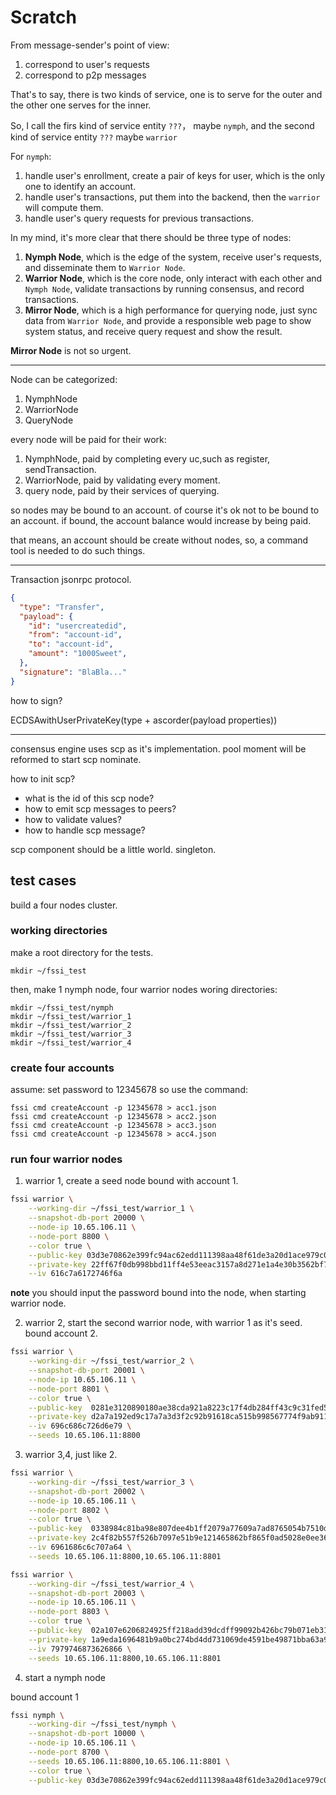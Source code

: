 # Scratch

From message-sender's point of view:

1. correspond to user's requests
2. correspond to p2p messages

That's to say, there is two kinds of service, one is to
serve for the outer and the other one serves for the inner.

So, I call the firs kind of service entity `???`， maybe
 `nymph`, and the second kind of service entity `???`
 maybe `warrior`

 For `nymph`:

1. handle user's enrollment, create a pair of keys
for user, which is the only one to identify an account.
2. handle user's transactions, put them into the
backend, then the `warrior` will compute them.
3. handle user's query requests for previous transactions.


In my mind, it's more clear that there should be three type of nodes:
1. **Nymph Node**, which is the edge of the system, receive user's requests,
and disseminate them to `Warrior Node`.
2. **Warrior Node**, which is the core node, only interact with each other
and `Nymph Node`, validate transactions by running consensus, and record
transactions.
3. **Mirror Node**, which is a high performance for querying node, just sync data
from `Warrior Node`, and provide a responsible web page to show system status,
and receive query request and show the result.

**Mirror Node** is not so urgent.

----

Node can be categorized:
1. NymphNode
2. WarriorNode
3. QueryNode

every node will be paid for their work:
1. NymphNode, paid by completing every uc,such as register, sendTransaction.
2. WarriorNode, paid by validating every moment.
3. query node, paid by their services of querying.

so nodes may be bound to an account. of course it's ok not to be bound to an account.
if bound, the account balance would increase by being paid.

that means, an account should be create without nodes, so, a command tool is needed to do such things.

----

Transaction jsonrpc protocol.

```json
{
  "type": "Transfer",
  "payload": {
    "id": "usercreatedid",
    "from": "account-id",
    "to": "account-id",
    "amount": "1000Sweet",
  },
  "signature": "BlaBla..."
}
```

how to sign?

ECDSAwithUserPrivateKey(type + ascorder(payload properties))


----
consensus engine uses scp as it's implementation.
pool moment will be reformed to start scp nominate.

how to init scp?
- what is the id of this scp node?
- how to emit scp messages to peers?
- how to validate values?
- how to handle scp message?

scp component should be a little world. singleton.

## test cases
build a four nodes cluster.

### working directories
make a root directory for the tests.

```
mkdir ~/fssi_test
```

then, make 1 nymph node, four warrior nodes woring directories:

```
mkdir ~/fssi_test/nymph
mkdir ~/fssi_test/warrior_1
mkdir ~/fssi_test/warrior_2
mkdir ~/fssi_test/warrior_3
mkdir ~/fssi_test/warrior_4
```

### create four accounts
assume: set password to 12345678
so use the command:

```
fssi cmd createAccount -p 12345678 > acc1.json
fssi cmd createAccount -p 12345678 > acc2.json
fssi cmd createAccount -p 12345678 > acc3.json
fssi cmd createAccount -p 12345678 > acc4.json
```

### run four warrior nodes

1. warrior 1, create a seed node bound with account 1.
```bash
fssi warrior \
	--working-dir ~/fssi_test/warrior_1 \
	--snapshot-db-port 20000 \
	--node-ip 10.65.106.11 \
	--node-port 8800 \
	--color true \
	--public-key 03d3e70862e399fc94ac62edd111398aa48f61de3a20d1ace979c02b3d9075e08a \
	--private-key 22ff67f0db998bbd11ff4e53eeac3157a8d271e1a4e30b3562bf7e349464d671bcda9c92885e38ab \
	--iv 616c7a6172746f6a 
```

**note** you should input the password bound into the node, when starting warrior node.

2. warrior 2, start the second warrior node, with warrior 1 as it's seed. bound account 2.

```bash
fssi warrior \
	--working-dir ~/fssi_test/warrior_2 \
	--snapshot-db-port 20001 \
	--node-ip 10.65.106.11 \
	--node-port 8801 \
	--color true \
	--public-key  0281e3120890180ae38cda921a8223c17f4db284ff43c9c31fed54e0dd6356c042 \
	--private-key d2a7a192ed9c17a7a3d3f2c92b91618ca515b998567774f9ab911534a68dd3d7f0752c1a1c937ab2 \
	--iv 696c686c726d6e79 \
	--seeds 10.65.106.11:8800
```

3. warrior 3,4, just like 2.

```bash
fssi warrior \
	--working-dir ~/fssi_test/warrior_3 \
	--snapshot-db-port 20002 \
	--node-ip 10.65.106.11 \
	--node-port 8802 \
	--color true \
	--public-key  0338984c81ba98e807dee4b1ff2079a77609a7ad8765054b7510df278ef5250f71 \
	--private-key 2c4f82b557f526b7097e51b9e121465862bf865f0ad5028e0ee36261238d466dd438644491bd60a9 \
	--iv 6961686c6c707a64 \
	--seeds 10.65.106.11:8800,10.65.106.11:8801
```

```bash
fssi warrior \
	--working-dir ~/fssi_test/warrior_4 \
	--snapshot-db-port 20003 \
	--node-ip 10.65.106.11 \
	--node-port 8803 \
	--color true \
	--public-key  02a107e6206824925ff218add39dcdff99092b426bc79b071eb311edb22be426db \
	--private-key 1a9eda1696481b9a0bc274bd4dd731069de4591be49871bba63a9a43a05d1bcf4dd7fa0e9bc3a007 \
	--iv 7979746873626866 \
	--seeds 10.65.106.11:8800,10.65.106.11:8801
```

4. start a nymph node

bound account 1

```bash
fssi nymph \
	--working-dir ~/fssi_test/nymph \
	--snapshot-db-port 10000 \
	--node-ip 10.65.106.11 \
	--node-port 8700 \
	--seeds 10.65.106.11:8800,10.65.106.11:8801 \
	--color true \
	--public-key 03d3e70862e399fc94ac62edd111398aa48f61de3a20d1ace979c02b3d9075e08a
```
